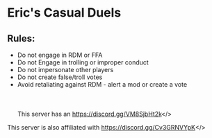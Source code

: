 # **Eric's Casual Duels**
## **Rules:**
* Do not engage in RDM or FFA
* Do not Engage in trolling or improper conduct
* Do not impersonate other players
* Do not create false/troll votes
* Avoid retaliating against RDM - alert a mod or create a vote
<br/><br/>
<br/><br/>
This server has an <a id="official discord - Join Here">https://discord.gg/VM8SjbHt2k</>

This server is also affiliated with <a id="RTA - Join Here">https://discord.gg/Cv3GRNVYpK</>
